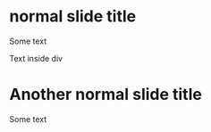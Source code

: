 # normal slide title

Some text

<div class="bg" img="dinosaur-coffee.jpg" title="slide with background">


Text inside div
</div>

# Another normal slide title

Some text
